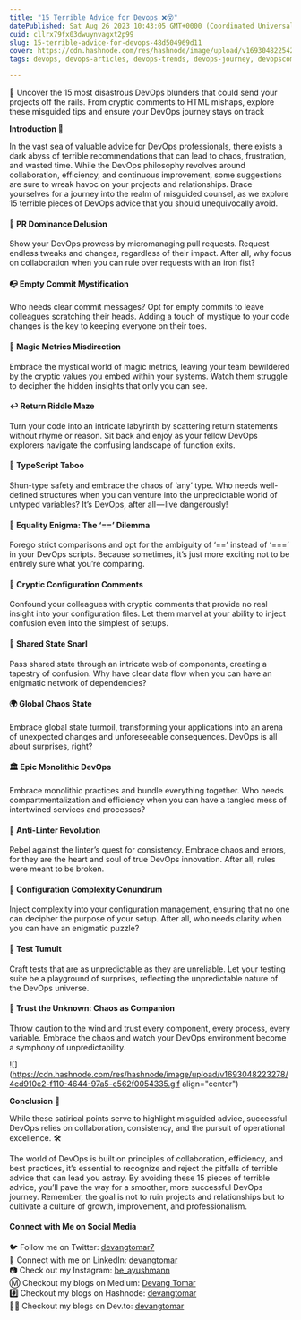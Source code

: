 ```yaml
---
title: "15 Terrible Advice for Devops ❌😵"
datePublished: Sat Aug 26 2023 10:43:05 GMT+0000 (Coordinated Universal Time)
cuid: cllrx79fx03dwuynvagxt2p99
slug: 15-terrible-advice-for-devops-48d504969d11
cover: https://cdn.hashnode.com/res/hashnode/image/upload/v1693048225429/cb9d87fa-c47d-4fcf-8bf4-48fe102fac92.jpeg
tags: devops, devops-articles, devops-trends, devops-journey, devopscommunity

---
```


🧨 Uncover the 15 most disastrous DevOps blunders that could send your projects off the rails. From cryptic comments to HTML mishaps, explore these misguided tips and ensure your DevOps journey stays on track

**Introduction 🗽**

In the vast sea of valuable advice for DevOps professionals, there exists a dark abyss of terrible recommendations that can lead to chaos, frustration, and wasted time. While the DevOps philosophy revolves around collaboration, efficiency, and continuous improvement, some suggestions are sure to wreak havoc on your projects and relationships. Brace yourselves for a journey into the realm of misguided counsel, as we explore 15 terrible pieces of DevOps advice that you should unequivocally avoid.

#### 🚫 PR Dominance Delusion

Show your DevOps prowess by micromanaging pull requests. Request endless tweaks and changes, regardless of their impact. After all, why focus on collaboration when you can rule over requests with an iron fist?

#### 📭 Empty Commit Mystification

Who needs clear commit messages? Opt for empty commits to leave colleagues scratching their heads. Adding a touch of mystique to your code changes is the key to keeping everyone on their toes.

#### 🔮 Magic Metrics Misdirection

Embrace the mystical world of magic metrics, leaving your team bewildered by the cryptic values you embed within your systems. Watch them struggle to decipher the hidden insights that only you can see.

#### ↩️ Return Riddle Maze

Turn your code into an intricate labyrinth by scattering return statements without rhyme or reason. Sit back and enjoy as your fellow DevOps explorers navigate the confusing landscape of function exits.

#### 🧪 TypeScript Taboo

Shun-type safety and embrace the chaos of ‘any’ type. Who needs well-defined structures when you can venture into the unpredictable world of untyped variables? It’s DevOps, after all — live dangerously!

#### 🔄 Equality Enigma: The ‘==’ Dilemma

Forego strict comparisons and opt for the ambiguity of ‘==’ instead of ‘===’ in your DevOps scripts. Because sometimes, it’s just more exciting not to be entirely sure what you’re comparing.

#### 📝 Cryptic Configuration Comments

Confound your colleagues with cryptic comments that provide no real insight into your configuration files. Let them marvel at your ability to inject confusion even into the simplest of setups.

#### 🧵 Shared State Snarl

Pass shared state through an intricate web of components, creating a tapestry of confusion. Why have clear data flow when you can have an enigmatic network of dependencies?

#### 🌍 Global Chaos State

Embrace global state turmoil, transforming your applications into an arena of unexpected changes and unforeseeable consequences. DevOps is all about surprises, right?

#### 🏛️ Epic Monolithic DevOps

Embrace monolithic practices and bundle everything together. Who needs compartmentalization and efficiency when you can have a tangled mess of intertwined services and processes?

#### 🚫 Anti-Linter Revolution

Rebel against the linter’s quest for consistency. Embrace chaos and errors, for they are the heart and soul of true DevOps innovation. After all, rules were meant to be broken.

#### 🧩 Configuration Complexity Conundrum

Inject complexity into your configuration management, ensuring that no one can decipher the purpose of your setup. After all, who needs clarity when you can have an enigmatic puzzle?

#### 🧪 Test Tumult

Craft tests that are as unpredictable as they are unreliable. Let your testing suite be a playground of surprises, reflecting the unpredictable nature of the DevOps universe.

#### 🙈 Trust the Unknown: Chaos as Companion

Throw caution to the wind and trust every component, every process, every variable. Embrace the chaos and watch your DevOps environment become a symphony of unpredictability.

![](https://cdn.hashnode.com/res/hashnode/image/upload/v1693048223278/4cd910e2-f110-4644-97a5-c562f0054335.gif align="center")

**Conclusion 💭**

While these satirical points serve to highlight misguided advice, successful DevOps relies on collaboration, consistency, and the pursuit of operational excellence. 🛠️

The world of DevOps is built on principles of collaboration, efficiency, and best practices, it’s essential to recognize and reject the pitfalls of terrible advice that can lead you astray. By avoiding these 15 pieces of terrible advice, you’ll pave the way for a smoother, more successful DevOps journey. Remember, the goal is not to ruin projects and relationships but to cultivate a culture of growth, improvement, and professionalism.

#### Connect with Me on Social Media

🐦 Follow me on Twitter: [devangtomar7](https://twitter.com/devangtomar7)  
🔗 Connect with me on LinkedIn: [devangtomar](https://www.linkedin.com/in/devangtomar)  
📷 Check out my Instagram: [be\_ayushmann](https://instagram.com/be_ayushmann)  
Ⓜ️ Checkout my blogs on Medium: [Devang Tomar](https://medium.com/u/8f5e1c86129d)  
**#️⃣** Checkout my blogs on Hashnode: [devangtomar](https://devangtomar.hashnode.dev/)  
**🧑‍💻** Checkout my blogs on Dev.to: [devangtomar](https://dev.to/devangtomar)
